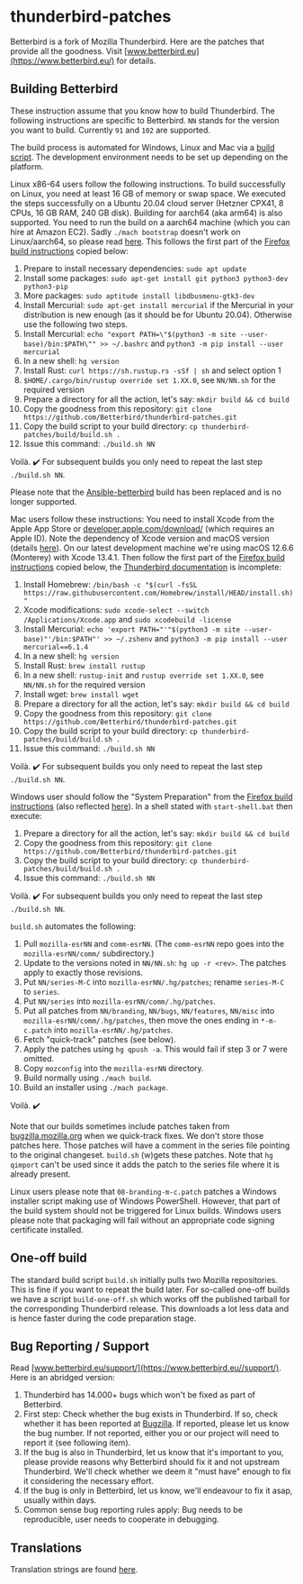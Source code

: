 # thunderbird-patches
Betterbird is a fork of Mozilla Thunderbird. Here are the patches that provide all the goodness. Visit [www.betterbird.eu](https://www.betterbird.eu/) for details.

## Building Betterbird
These instruction assume that you know how to build Thunderbird. The following instructions are specific to Betterbird.
`NN` stands for the version you want to build. Currently `91` and `102` are supported.

The build process is automated for Windows, Linux and Mac via a [build script](./build/build.sh).
The development environment needs to be set up depending on the platform.

Linux x86-64 users follow the following instructions.
To build successfully on Linux, you need at least 16 GB of memory or swap space.
We executed the steps successfully on a Ubuntu 20.04 cloud server (Hetzner CPX41, 8 CPUs, 16 GB RAM, 240 GB disk).
Building for aarch64 (aka arm64) is also supported. You need to run the build on a aarch64 machine (which you can hire at Amazon EC2).
Sadly `./mach bootstrap` doesn't work on Linux/aarch64, so please read [here](./build/build-env-aarch64.MD).
This follows the first part of the [Firefox build instructions](https://firefox-source-docs.mozilla.org/setup/linux_build.html) copied below:
1. Prepare to install necessary dependencies: `sudo apt update`
1. Install some packages: `sudo apt-get install git python3 python3-dev python3-pip`
1. More packages: `sudo aptitude install libdbusmenu-gtk3-dev`
1. Install Mercurial: `sudo apt-get install mercurial` if the Mercurial in your distribution is new enough (as it should be for Ubuntu 20.04). Otherwise use the following two steps.
1. Install Mercurial: `echo "export PATH=\"$(python3 -m site --user-base)/bin:$PATH\"" >> ~/.bashrc` and `python3 -m pip install --user mercurial`
1. In a new shell: `hg version`
1. Install Rust: `curl https://sh.rustup.rs -sSf | sh` and select option 1
1. `$HOME/.cargo/bin/rustup override set 1.XX.0`, see `NN/NN.sh` for the required version
1. Prepare a directory for all the action, let's say: `mkdir build && cd build`
1. Copy the goodness from this repository: `git clone https://github.com/Betterbird/thunderbird-patches.git`
1. Copy the build script to your build directory: `cp thunderbird-patches/build/build.sh .`
1. Issue this command: `./build.sh NN`

Voilà. :heavy_check_mark: For subsequent builds you only need to repeat the last step `./build.sh NN`.

Please note that the [Ansible-betterbird](https://github.com/4ch1m/ansible-betterbird) build has been replaced and is no longer supported.

Mac users follow these instructions:
You need to install Xcode from the Apple App Store or [developer.apple.com/download/](https://developer.apple.com/download/)
(which requires an Apple ID). Note the dependency of Xcode version and macOS version (details [here](https://xcodereleases.com/)).
On our latest development machine we're using macOS 12.6.6 (Monterey) with Xcode 13.4.1.
Then follow the first part of the [Firefox build instructions](https://firefox-source-docs.mozilla.org/setup/macos_build.html) copied below,
the [Thunderbird documentation](https://developer.thunderbird.net/thunderbird-development/building-thunderbird/macos-build-prerequisites)
is incomplete:
1. Install Homebrew: `/bin/bash -c "$(curl -fsSL https://raw.githubusercontent.com/Homebrew/install/HEAD/install.sh)"`
1. Xcode modifications: `sudo xcode-select --switch /Applications/Xcode.app` and `sudo xcodebuild -license`
1. Install Mercurial: `echo 'export PATH="'"$(python3 -m site --user-base)"'/bin:$PATH"' >> ~/.zshenv` and `python3 -m pip install --user mercurial==6.1.4`
1. In a new shell: `hg version`
1. Install Rust: `brew install rustup`
1. In a new shell: `rustup-init` and `rustup override set 1.XX.0`, see `NN/NN.sh` for the required version
1. Install wget: `brew install wget`
1. Prepare a directory for all the action, let's say: `mkdir build && cd build`
1. Copy the goodness from this repository: `git clone https://github.com/Betterbird/thunderbird-patches.git`
1. Copy the build script to your build directory: `cp thunderbird-patches/build/build.sh .`
1. Issue this command: `./build.sh NN`

Voilà. :heavy_check_mark: For subsequent builds you only need to repeat the last step `./build.sh NN`.

Windows user should follow the "System Preparation" from the [Firefox build instructions](https://firefox-source-docs.mozilla.org/setup/windows_build.html)
(also reflected [here](https://developer.thunderbird.net/thunderbird-development/building-thunderbird/windows-build-prerequisites)).
In a shell stated with `start-shell.bat` then execute:
1. Prepare a directory for all the action, let's say: `mkdir build && cd build`
1. Copy the goodness from this repository: `git clone https://github.com/Betterbird/thunderbird-patches.git`
1. Copy the build script to your build directory: `cp thunderbird-patches/build/build.sh .`
1. Issue this command: `./build.sh NN`

Voilà. :heavy_check_mark: For subsequent builds you only need to repeat the last step `./build.sh NN`.

`build.sh` automates the following:

1. Pull `mozilla-esrNN` and `comm-esrNN`.
(The `comm-esrNN` repo goes into the `mozilla-esrNN/comm/` subdirectory.)
1. Update to the versions noted in `NN/NN.sh`: `hg up -r <rev>`. The patches apply to exactly those revisions.
1. Put `NN/series-M-C` into `mozilla-esrNN/.hg/patches`; rename `series-M-C` to `series`.
1. Put `NN/series` into `mozilla-esrNN/comm/.hg/patches`.
1. Put all patches from `NN/branding`, `NN/bugs`, `NN/features`, `NN/misc` into `mozilla-esrNN/comm/.hg/patches`,
then move the ones ending in `*-m-c.patch` into `mozilla-esrNN/.hg/patches`.
1. Fetch "quick-track" patches (see below).
1. Apply the patches using `hg qpush -a`. This would fail if step 3 or 7 were omitted.
1. Copy `mozconfig` into the `mozilla-esrNN` directory.
1. Build normally using `./mach build`.
1. Build an installer using `./mach package`.

Voilà. :heavy_check_mark:

Note that our builds sometimes include patches taken from [bugzilla.mozilla.org](https://bugzilla.mozilla.org/) when we quick-track fixes.
We don't store those patches here. Those patches will have a comment in the series file pointing to the original changeset. `build.sh`
(w)gets these patches. Note that `hg qimport` can't be used since it adds the patch to the series file where it is already present.

Linux users please note that `08-branding-m-c.patch` patches a Windows installer script making use of Windows PowerShell.
However, that part of the build system should not be triggered for Linux builds.
Windows users please note that packaging will fail without an appropriate code signing certificate installed.

## One-off build

The standard build script `build.sh` initially pulls two Mozilla repositories. This is fine if you want to repeat the
build later. For so-called one-off builds we have a script `build-one-off.sh` which works off the published tarball for
the corresponding Thunderbird release. This downloads a lot less data and is hence faster during the code preparation stage.

## Bug Reporting / Support

Read [www.betterbird.eu/support/](https://www.betterbird.eu//support/). Here is an abridged version:

1. Thunderbird has 14.000+ bugs which won't be fixed as part of Betterbird.
1. First step: Check whether the bug exists in Thunderbird. If so, check whether it has been reported at [Bugzilla](https://bugzilla.mozilla.org/). If reported, please let us know the bug number. If not reported, either you or our project will need to report it (see following item).
1. If the bug is also in Thunderbird, let us know that it's important to you, please provide reasons why Betterbird should fix it and not upstream Thunderbird. We'll check whether we deem it "must have" enough to fix it considering the necessary effort.
1. If the bug is only in Betterbird, let us know, we'll endeavour to fix it asap, usually within days.
1. Common sense bug reporting rules apply: Bug needs to be reproducible, user needs to cooperate in debugging.

## Translations

Translation strings are found [here](./102/scripts).
